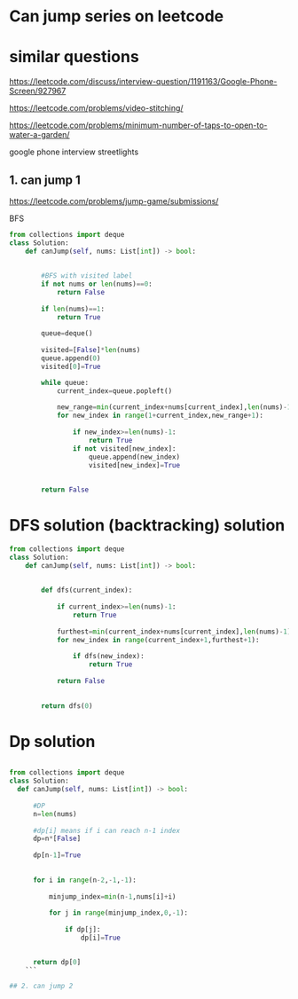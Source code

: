 # Can jump series on leetcode 


# similar questions 

https://leetcode.com/discuss/interview-question/1191163/Google-Phone-Screen/927967

 https://leetcode.com/problems/video-stitching/
 

https://leetcode.com/problems/minimum-number-of-taps-to-open-to-water-a-garden/

google phone interview streetlights


## 1. can jump 1 
https://leetcode.com/problems/jump-game/submissions/

BFS 

```python 
from collections import deque 
class Solution:
    def canJump(self, nums: List[int]) -> bool:
        
        
        #BFS with visited label 
        if not nums or len(nums)==0:
            return False 
        
        if len(nums)==1:
            return True 
        
        queue=deque()
        
        visited=[False]*len(nums)       
        queue.append(0)
        visited[0]=True 

        while queue:
            current_index=queue.popleft()
            
            new_range=min(current_index+nums[current_index],len(nums)-1)
            for new_index in range(1+current_index,new_range+1): 
                
                if new_index>=len(nums)-1:
                    return True 
                if not visited[new_index]:
                    queue.append(new_index)
                    visited[new_index]=True 
                
                
        return False 
```
# DFS solution (backtracking) solution 

```python 
from collections import deque 
class Solution:
    def canJump(self, nums: List[int]) -> bool:
        
        
        def dfs(current_index):
            
            if current_index>=len(nums)-1:
                return True 
            
            furthest=min(current_index+nums[current_index],len(nums)-1)
            for new_index in range(current_index+1,furthest+1):
                
                if dfs(new_index):
                    return True 
                
            return False 
                
        
        return dfs(0)
  ```
  
  
  # Dp solution 
  ```python
  
  from collections import deque 
class Solution:
    def canJump(self, nums: List[int]) -> bool:
        
        #DP
        n=len(nums)
        
        #dp[i] means if i can reach n-1 index 
        dp=n*[False]
        
        dp[n-1]=True 
        
        
        for i in range(n-2,-1,-1):
            
            minjump_index=min(n-1,nums[i]+i)
            
            for j in range(minjump_index,0,-1):
                
                if dp[j]:
                    dp[i]=True 
  
            
        return dp[0]
      ```
  
## 2. can jump 2 
